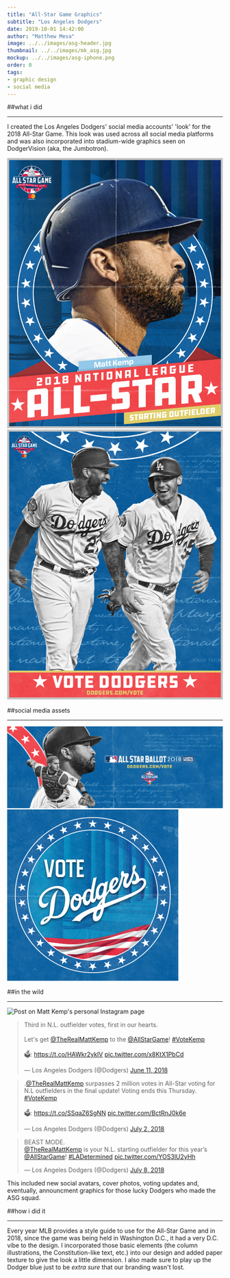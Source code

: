 ```yaml
---
title: "All-Star Game Graphics"
subtitle: "Los Angeles Dodgers"
date: 2019-10-01 14:42:00
author: "Matthew Mesa"
image: ../../images/asg-header.jpg
thumbnail: ../../images/mk_asg.jpg
mockup: ../../images/asg-iphone.png
order: 0
tags: 
- graphic design
- social media
---
```


##what i did

***

I created the Los Angeles Dodgers' social media accounts' 'look' for the 2018 All-Star Game. This look was used across all social media platforms and was also incorporated into stadium-wide graphics seen on DodgerVision (aka, the Jumbotron).

![Matt Kemp graphic for ASG announcement](../../images/lad18_asg_kemp.png "Matt Kemp graphic for ASG announcement")
![VOTE DODGERS Matt Kemp and Cody Bellinger](../../images/LAD_18_Vote_Dodgers_1080x1349V1.png "VOTE DODGERS - Matt Kemp and Cody Bellinger")

##social media assets
***
![VOTE DODGERS - Social Media Cover with Yasmani Grandal and Matt Kemp](../../images/lad18_asg_facebook_cover.png "VOTE DODGERS - Social Media Cover")
![VOTE DODGERS Social Media Avatar](../../images/lad18_asg_avatar.png "VOTE DODGERS Social Media Avatar")

##in the wild
***

![Post on Matt Kemp's personal Instagram page](../../images/mk_asg_post.png "Post on Matt Kemp's personal Instagram page")

<blockquote class="twitter-tweet"><p lang="en" dir="ltr">Third in N.L. outfielder votes, first in our hearts.<br><br>Let&#39;s get <a href="https://twitter.com/TheRealMattKemp?ref_src=twsrc%5Etfw">@TheRealMattKemp</a> to the <a href="https://twitter.com/AllStarGame?ref_src=twsrc%5Etfw">@AllStarGame</a>! <a href="https://twitter.com/hashtag/VoteKemp?src=hash&amp;ref_src=twsrc%5Etfw">#VoteKemp</a> <br><br>🗳: <a href="https://t.co/HAWkr2ykIV">https://t.co/HAWkr2ykIV</a> <a href="https://t.co/x8KtX1PbCd">pic.twitter.com/x8KtX1PbCd</a></p>&mdash; Los Angeles Dodgers (@Dodgers) <a href="https://twitter.com/Dodgers/status/1006235564738134016?ref_src=twsrc%5Etfw">June 11, 2018</a></blockquote>

<blockquote class="twitter-tweet"><p lang="en" dir="ltr">.<a href="https://twitter.com/TheRealMattKemp?ref_src=twsrc%5Etfw">@TheRealMattKemp</a> surpasses 2 million votes in All-Star voting for N.L outfielders in the final update! Voting ends this Thursday. <a href="https://twitter.com/hashtag/VoteKemp?src=hash&amp;ref_src=twsrc%5Etfw">#VoteKemp</a><br><br>🗳: <a href="https://t.co/SSqaZ6SgNN">https://t.co/SSqaZ6SgNN</a> <a href="https://t.co/BctRnJ0k6e">pic.twitter.com/BctRnJ0k6e</a></p>&mdash; Los Angeles Dodgers (@Dodgers) <a href="https://twitter.com/Dodgers/status/1013839642217537536?ref_src=twsrc%5Etfw">July 2, 2018</a></blockquote>

<blockquote class="twitter-tweet"><p lang="en" dir="ltr">BEAST MODE. <br> <a href="https://twitter.com/TheRealMattKemp?ref_src=twsrc%5Etfw">@TheRealMattKemp</a> is your N.L. starting outfielder for this year’s <a href="https://twitter.com/AllStarGame?ref_src=twsrc%5Etfw">@AllStarGame</a>! <a href="https://twitter.com/hashtag/LADetermined?src=hash&amp;ref_src=twsrc%5Etfw">#LADetermined</a> <a href="https://t.co/YOS3lU2yHh">pic.twitter.com/YOS3lU2yHh</a></p>&mdash; Los Angeles Dodgers (@Dodgers) <a href="https://twitter.com/Dodgers/status/1016095768036274176?ref_src=twsrc%5Etfw">July 8, 2018</a></blockquote>

This included new social avatars, cover photos, voting updates and, eventually, announcment graphics for those lucky Dodgers who made the ASG squad.

##how i did it

***

Every year MLB provides a style guide to use for the All-Star Game and in 2018, since the game was being held in Washington D.C., it had a very D.C. vibe to the design. I incorporated those basic elements (the column illustrations, the Constitution-like text, etc.) into our design and added paper texture to give the look a little dimension. I also made sure to play up the Dodger blue just to be *extra sure* that our branding wasn't lost.